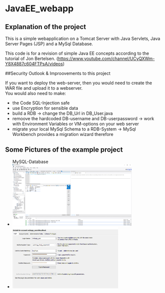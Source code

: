 # JavaEE_webapp

## Explanation of the project
This is a simple webapplication on a Tomcat Server with Java Servlets, Java Server Pages (JSP) and a MySql Database. <br>


This code is for a revision of simple Java EE concepts according to the tutorial of Jon Bertelsen. 
(https://www.youtube.com/channel/UCyQXWm-Y8X4887c604FTPsA/videos)

##Security Outlook & Improovements to this project

If you want to deploy the web-server, then you would need to create the WAR file and upload it to a webserver. <br>
You would also need to make: <br>
- the Code SQL-Injection safe <br>
- use Encryption for sensible data <br>
- build a RDB -> change the DB_Url in DB_User.java <br>
- remoove the hardcoded DB-username and DB-userpassword -> work with Environment Variables or VM-options on your web server <br>
- migrate your local MySql Schema to a RDB-System -> MySql Workbench provides a migration wizard therefore <br>

## Some Pictures of the example project

<ul>
  MySQL-Database
  <li> <img src="Res_Github/MySQL_Workbench.PNG" height="200px" title="Example Database in MySql Workbench"> <br></li>
  <li> <img src="Res_Github/MYSQL_User_for_Webapp.PNG" height="200px" title="Create example user for Webapp"> <br></li>
</ul>
